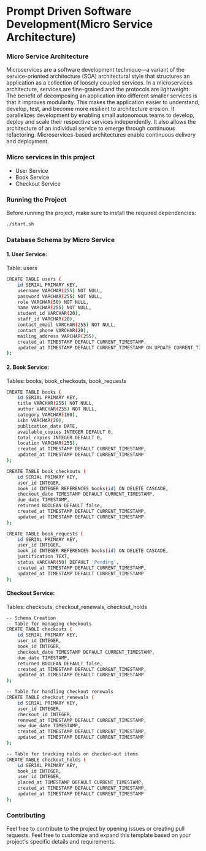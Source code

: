 # Prompt Driven Software Development(Micro Service Architecture)

### Micro Service Architecture

Microservices are a software development technique—a variant of the service-oriented architecture (SOA) architectural style that structures an application as a collection of loosely coupled services. In a microservices architecture, services are fine-grained and the protocols are lightweight. The benefit of decomposing an application into different smaller services is that it improves modularity. This makes the application easier to understand, develop, test, and become more resilient to architecture erosion. It parallelizes development by enabling small autonomous teams to develop, deploy and scale their respective services independently. It also allows the architecture of an individual service to emerge through continuous refactoring. Microservices-based architectures enable continuous delivery and deployment.

### Micro services in this project

- User Service
- Book Service
- Checkout Service

### Running the Project

Before running the project, make sure to install the required dependencies:

```bash
./start.sh
```

### Database Schema by Micro Service

#### 1. User Service:

Table: users

```bash
CREATE TABLE users (
    id SERIAL PRIMARY KEY,
    username VARCHAR(255) NOT NULL,
    password VARCHAR(255) NOT NULL,
    role VARCHAR(50) NOT NULL,
    name VARCHAR(255) NOT NULL,
    student_id VARCHAR(20),
    staff_id VARCHAR(20),
    contact_email VARCHAR(255) NOT NULL,
    contact_phone VARCHAR(20),
    mailing_address VARCHAR(255),
    created_at TIMESTAMP DEFAULT CURRENT_TIMESTAMP,
    updated_at TIMESTAMP DEFAULT CURRENT_TIMESTAMP ON UPDATE CURRENT_TIMESTAMP
);
```

#### 2. Book Service:

Tables: books, book_checkouts, book_requests

```bash
CREATE TABLE books (
    id SERIAL PRIMARY KEY,
    title VARCHAR(255) NOT NULL,
    author VARCHAR(255) NOT NULL,
    category VARCHAR(100),
    isbn VARCHAR(20),
    publication_date DATE,
    available_copies INTEGER DEFAULT 0,
    total_copies INTEGER DEFAULT 0,
    location VARCHAR(255),
    created_at TIMESTAMP DEFAULT CURRENT_TIMESTAMP,
    updated_at TIMESTAMP DEFAULT CURRENT_TIMESTAMP
);

CREATE TABLE book_checkouts (
    id SERIAL PRIMARY KEY,
    user_id INTEGER,
    book_id INTEGER REFERENCES books(id) ON DELETE CASCADE,
    checkout_date TIMESTAMP DEFAULT CURRENT_TIMESTAMP,
    due_date TIMESTAMP,
    returned BOOLEAN DEFAULT false,
    created_at TIMESTAMP DEFAULT CURRENT_TIMESTAMP,
    updated_at TIMESTAMP DEFAULT CURRENT_TIMESTAMP
);

CREATE TABLE book_requests (
    id SERIAL PRIMARY KEY,
    user_id INTEGER,
    book_id INTEGER REFERENCES books(id) ON DELETE CASCADE,
    justification TEXT,
    status VARCHAR(50) DEFAULT 'Pending',
    created_at TIMESTAMP DEFAULT CURRENT_TIMESTAMP,
    updated_at TIMESTAMP DEFAULT CURRENT_TIMESTAMP
);
```

#### Checkout Service:

Tables: checkouts, checkout_renewals, checkout_holds

```bash
-- Schema Creation
-- Table for managing checkouts
CREATE TABLE checkouts (
    id SERIAL PRIMARY KEY,
    user_id INTEGER,
    book_id INTEGER,
    checkout_date TIMESTAMP DEFAULT CURRENT_TIMESTAMP,
    due_date TIMESTAMP,
    returned BOOLEAN DEFAULT false,
    created_at TIMESTAMP DEFAULT CURRENT_TIMESTAMP,
    updated_at TIMESTAMP DEFAULT CURRENT_TIMESTAMP
);

-- Table for handling checkout renewals
CREATE TABLE checkout_renewals (
    id SERIAL PRIMARY KEY,
    user_id INTEGER,
    checkout_id INTEGER,
    renewed_at TIMESTAMP DEFAULT CURRENT_TIMESTAMP,
    new_due_date TIMESTAMP,
    created_at TIMESTAMP DEFAULT CURRENT_TIMESTAMP,
    updated_at TIMESTAMP DEFAULT CURRENT_TIMESTAMP
);

-- Table for tracking holds on checked-out items
CREATE TABLE checkout_holds (
    id SERIAL PRIMARY KEY,
    book_id INTEGER,
    user_id INTEGER,
    placed_at TIMESTAMP DEFAULT CURRENT_TIMESTAMP,
    created_at TIMESTAMP DEFAULT CURRENT_TIMESTAMP,
    updated_at TIMESTAMP DEFAULT CURRENT_TIMESTAMP
);


```

### Contributing

Feel free to contribute to the project by opening issues or creating pull requests.
Feel free to customize and expand this template based on your project's specific details and requirements.
